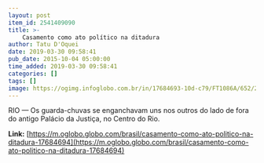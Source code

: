 ```yaml
---
layout: post
item_id: 2541409090
title: >-
    Casamento como ato político na ditadura
author: Tatu D'Oquei
date: 2019-03-30 09:58:41
pub_date: 2015-10-04 05:00:00
time_added: 2019-03-30 09:58:41
categories: []
tags: []
image: https://ogimg.infoglobo.com.br/in/17684693-10d-c79/FT1086A/652/2015-854356594-casamento-ines-etienne-7.jpg_20151001.jpg
---
```


RIO — Os guarda-chuvas se enganchavam uns nos outros do lado de fora do antigo Palácio da Justiça, no Centro do Rio.

**Link:** [https://m.oglobo.globo.com/brasil/casamento-como-ato-politico-na-ditadura-17684694](https://m.oglobo.globo.com/brasil/casamento-como-ato-politico-na-ditadura-17684694)

